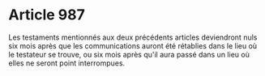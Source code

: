 # Article 987

Les testaments mentionnés aux deux précédents articles deviendront nuls six mois après que les communications auront été rétablies dans le lieu où le testateur se trouve, ou six mois après qu'il aura passé dans un lieu où elles ne seront point interrompues.
